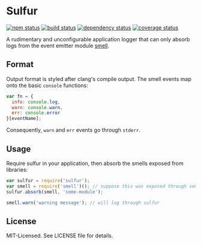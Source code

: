 # Sulfur
[![npm status](http://img.shields.io/npm/v/sulfur.svg)](https://www.npmjs.org/package/sulfur)
[![build status](https://secure.travis-ci.org/clux/sulfur.svg)](http://travis-ci.org/clux/sulfur)
[![dependency status](https://david-dm.org/clux/sulfur.svg)](https://david-dm.org/clux/sulfur)
[![coverage status](http://img.shields.io/coveralls/clux/sulfur.svg)](https://coveralls.io/r/clux/sulfur)

A rudimentary and unconfigurable application logger that can only absorb logs from the event emitter module [smell](https://npmjs.org/package/smell).

## Format
Output format is styled after clang's compile output. The smell events map onto the basic `console` functions:

```js
var fn = {
  info: console.log,
  warn: console.warn,
  err: console.error
}[eventName];
```

Consequently, `warn` and `err` events go through `stderr`.

## Usage
Require sulfur in your application, then absorb the smells exposed from libraries:

```js
var sulfur = require('sulfur');
var smell = require('smell')(); // suppose this was exposed through some-module
sulfur.absorb(smell, 'some-module');

smell.warn('warning message'); // will log through sulfur
```

## License
MIT-Licensed. See LICENSE file for details.
